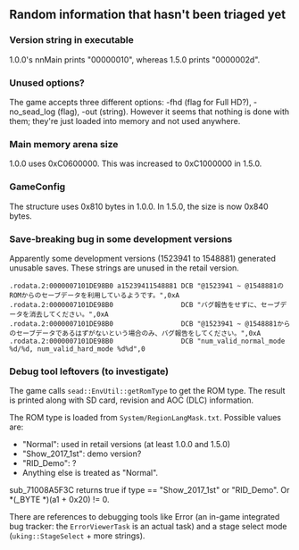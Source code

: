 ## Random information that hasn't been triaged yet

### Version string in executable
1.0.0's nnMain prints "00000010", whereas 1.5.0 prints "0000002d".

### Unused options?
The game accepts three different options: -fhd (flag for Full HD?), -no_sead_log (flag),
-out (string). However it seems that nothing is done with them; they're just loaded into memory
and not used anywhere.

### Main memory arena size
1.0.0 uses 0xC0600000. This was increased to 0xC1000000 in 1.5.0.

### GameConfig
The structure uses 0x810 bytes in 1.0.0. In 1.5.0, the size is now 0x840 bytes.

### Save-breaking bug in some development versions

Apparently some development versions (1523941 to 1548881) generated unusable saves.
These strings are unused in the retail version.

```
.rodata.2:0000007101DE98B0 a15239411548881 DCB "@1523941 ~ @1548881のROMからのセーブデータを利用しているようです。",0xA
.rodata.2:0000007101DE98B0                 DCB "バグ報告をせずに、セーブデータを消去してください。",0xA
.rodata.2:0000007101DE98B0                 DCB "@1523941 ~ @1548881からのセーブデータであるはずがないという場合のみ、バグ報告をしてください。",0xA
.rodata.2:0000007101DE98B0                 DCB "num_valid_normal_mode %d/%d, num_valid_hard_mode %d%d",0
```

### Debug tool leftovers (to investigate)

The game calls `sead::EnvUtil::getRomType` to get the ROM type.
The result is printed along with SD card, revision and AOC (DLC) information.

The ROM type is loaded from `System/RegionLangMask.txt`. Possible values are:

* "Normal": used in retail versions (at least 1.0.0 and 1.5.0)
* "Show_2017_1st": demo version?
* "RID_Demo": ?
* Anything else is treated as "Normal".

sub_71008A5F3C returns true if type == "Show_2017_1st" or "RID_Demo". Or *(_BYTE *)(a1 + 0x20) != 0.

There are references to debugging tools like Error (an in-game integrated bug tracker: the
`ErrorViewerTask` is an actual task) and a stage select mode (`uking::StageSelect` + more strings).
